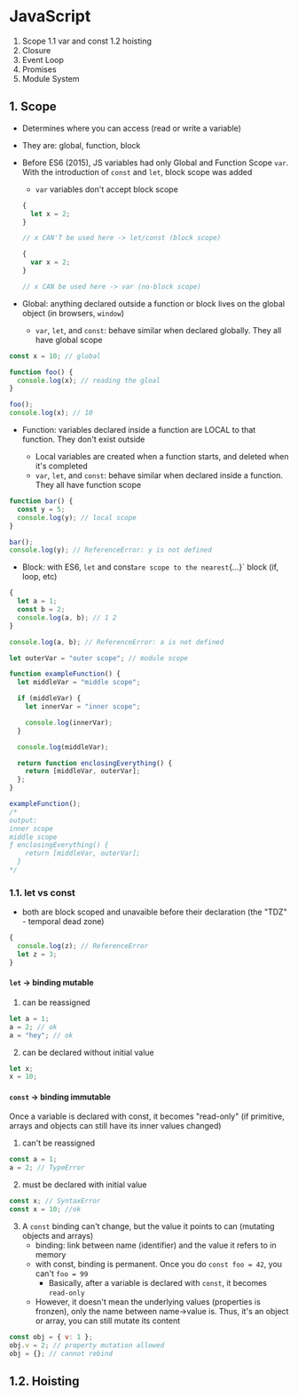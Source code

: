 # JavaScript

1. Scope
   1.1 var and const
   1.2 hoisting
2. Closure
3. Event Loop
4. Promises
5. Module System

## 1. Scope

- Determines where you can access (read or write a variable)
- They are: global, function, block
- Before ES6 (2015), JS variables had only Global and Function Scope `var`. With the introduction of `const` and `let`, block scope was added

  - `var` variables don't accept block scope

  ```js
  {
    let x = 2;
  }

  // x CAN'T be used here -> let/const (block scope)

  {
    var x = 2;
  }

  // x CAN be used here -> var (no-block scope)
  ```

- Global: anything declared outside a function or block lives on the global object (in browsers, `window`)
  - `var`, `let`, and `const`: behave similar when declared globally. They all have global scope

```js
const x = 10; // global

function foo() {
  console.log(x); // reading the gloal
}

foo();
console.log(x); // 10
```

- Function: variables declared inside a function are LOCAL to that function. They don't exist outside

  - Local variables are created when a function starts, and deleted when it's completed
  - `var`, `let`, and `const`: behave similar when declared inside a function. They all have function scope

```js
function bar() {
  const y = 5;
  console.log(y); // local scope
}

bar();
console.log(y); // ReferenceError: y is not defined
```

- Block: with ES6, `let` and const`are scope to the nearest`{...}` block (if, loop, etc)

```js
{
  let a = 1;
  const b = 2;
  console.log(a, b); // 1 2
}

console.log(a, b); // ReferenceError: a is not defined
```

```js
let outerVar = "outer scope"; // module scope

function exampleFunction() {
  let middleVar = "middle scope";

  if (middleVar) {
    let innerVar = "inner scope";

    console.log(innerVar);
  }

  console.log(middleVar);

  return function enclosingEverything() {
    return [middleVar, outerVar];
  };
}

exampleFunction();
/*
output:
inner scope
middle scope
ƒ enclosingEverything() {
    return [middleVar, outerVar];
  }
*/
```

### 1.1. let vs const

- both are block scoped and unavaible before their declaration (the "TDZ" - temporal dead zone)

```js
{
  console.log(z); // ReferenceError
  let z = 3;
}
```

#### `let` -> binding mutable

1. can be reassigned

```js
let a = 1;
a = 2; // ok
a = "hey"; // ok
```

2. can be declared without initial value

```js
let x;
x = 10;
```

#### `const` -> binding immutable

Once a variable is declared with const, it becomes "read-only" (if primitive, arrays and objects can still have its inner values changed)

1. can't be reassigned

```js
const a = 1;
a = 2; // TypeError
```

2. must be declared with initial value

```js
const x; // SyntaxError
const x = 10; //ok
```

3. A `const` binding can't change, but the value it points to can (mutating objects and arrays)
   - binding: link between name (identifier) and the value it refers to in memory
   - with const, binding is permanent. Once you do `const foo = 42`, you can't `foo = 99`
     - Basically, after a variable is declared with `const`, it becomes `read-only`
   - However, it doesn't mean the underlying values (properties is fronzen), only the name between name->value is. Thus, it's an object or array, you can still mutate its content

```js
const obj = { v: 1 };
obj.v = 2; // property mutation allowed
obj = {}; // cannot rebind
```

## 1.2. Hoisting
